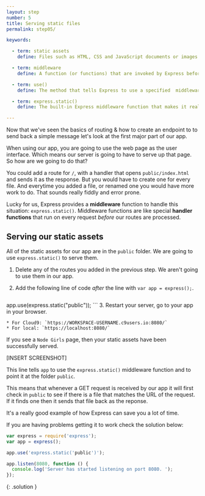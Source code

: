```yaml
---
layout: step
number: 5
title: Serving static files
permalink: step05/

keywords:

  - term: static assets
    define: Files such as HTML, CSS and JavaScript documents or images that you want to appear in the browser.

  - term: middleware
    define: A function (or functions) that are invoked by Express before your final request handler is executed. Middleware sits between a raw request and its final intended route.

  - term: use()
    define: The method that tells Express to use a specified  middleware function.

  - term: express.static()
    define: The built-in Express middleware function that makes it really easy to serve static assets. Read more about it in the  [Express docs](http://expressjs.com/en/starter/static-files.html).

---
```


Now that we've seen the basics of routing & how to create an endpoint to to send back a simple message let's look at the first major part of our app.  

When using our app, you are going to use the web page as the user interface.  Which means our server is going to have to serve up that page.  So how are we going to do that?

You could add a route for `/`, with a handler that opens `public/index.html` and sends it as the response. But you would have to create one for every file.  And everytime you added a file, or renamed one you would have more work to do.  That sounds really fiddly and error prone.  

Lucky for us, Express provides a **middleware** function to handle this situation: `express.static()`.  Middleware functions are like special **handler functions** that run on every request *before* our routes are processed.  

## Serving our static assets

All of the static assets for our app are in the `public` folder.  We are going to use `express.static()` to serve them.

1. Delete any of the routes you added in the previous step.  We aren't going to use them in our app.
2. Add the following line of code *after* the line with `var app = express();`.

    ```javascript
app.use(express.static("public"));
    ```
3. Restart your server, go to your app in your browser.

    * For Cloud9: `https://WORKSPACE-USERNAME.c9users.io:8080/`
    * For local: `https://localhost:8080/`

 If you see a `Node Girls` page, then your static assets have been successfully served.

[INSERT SCREENSHOT]

This line tells `app` to use the `express.static()` middleware function and to point it at the folder `public`.

This means that whenever a GET request is received by our app it will first check in `public` to see if there is a file that matches the URL of the request.  If it finds one then it sends that file back as the reponse.

It's a really good example of how Express can save you a lot of time.

If you are having problems getting it to work check the solution below:

```javascript
var express = require('express');
var app = express();

app.use('express.static('public')');

app.listen(8080, function () {
  console.log('Server has started listening on port 8080. ');
});
```
{: .solution }
